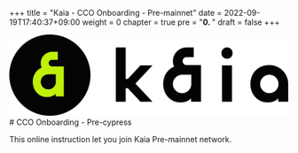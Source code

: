 +++
title = "Kaia - CCO Onboarding - Pre-mainnet"
date = 2022-09-19T17:40:37+09:00
weight = 0
chapter = true
pre = "<b>0. </b>"
draft = false
+++


<img src="../static/images/Logo-1.png">
<!-- ![Kaia Logo](https://raw.githubusercontent.com/klaytn/klaytn-pre-cypress-setup-workshop/main/static/images/Logo-1.png) -->
# CCO Onboarding - Pre-cypress

This online instruction let you join Kaia Pre-mainnet network.    
